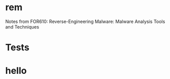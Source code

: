 # rem
Notes from FOR610: Reverse-Engineering Malware: Malware Analysis Tools and Techniques

# Tests
# hello
